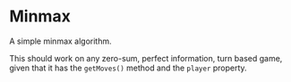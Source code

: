 # Minmax
A simple minmax algorithm.

This should work on any zero-sum, perfect information, turn based game, given that it has the `getMoves()` method and the `player` property.